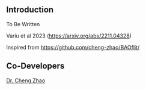 ## Introduction
To Be Written


Variu et al 2023 (https://arxiv.org/abs/2211.04328)


Inspired from 
https://github.com/cheng-zhao/BAOflit/

## Co-Developers
[Dr. Cheng Zhao](https://github.com/cheng-zhao/)